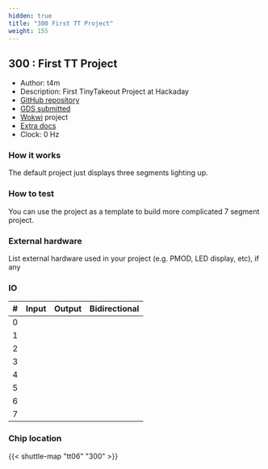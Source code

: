 ```yaml
---
hidden: true
title: "300 First TT Project"
weight: 155
---
```


## 300 : First TT Project

* Author: t4m
* Description: First TinyTakeout Project at Hackaday
* [GitHub repository](https://github.com/thornoff/tiny_tapeout_hackaday)
* [GDS submitted](https://github.com/thornoff/tiny_tapeout_hackaday/actions/runs/8755392472)
* [Wokwi](https://wokwi.com/projects/395054823569451009) project
* [Extra docs]()
* Clock: 0 Hz

<!---

This file is used to generate your project datasheet. Please fill in the information below and delete any unused
sections.

You can also include images in this folder and reference them in the markdown. Each image must be less than
512 kb in size, and the combined size of all images must be less than 1 MB.
-->


### How it works

The default project just displays three segments lighting up.

### How to test

You can use the project as a template to build more complicated 7 segment project.

### External hardware

List external hardware used in your project (e.g. PMOD, LED display, etc), if any


### IO

| #             | Input    | Output   | Bidirectional   |
| ------------- | -------- | -------- | --------------- |
| 0 |   |   |      |
| 1 |   |   |      |
| 2 |   |   |      |
| 3 |   |   |      |
| 4 |   |   |      |
| 5 |   |   |      |
| 6 |   |   |      |
| 7 |   |   |      |


### Chip location

{{< shuttle-map "tt06" "300" >}}
